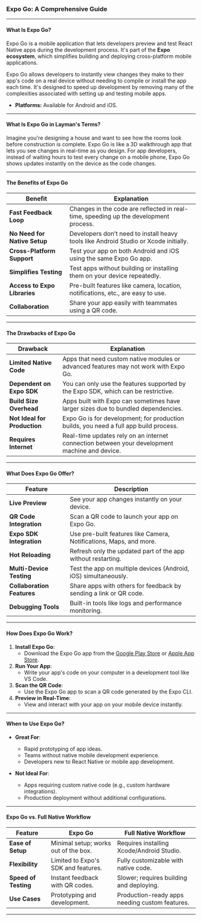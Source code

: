 ### Expo Go: A Comprehensive Guide

---

#### **What Is Expo Go?**

Expo Go is a mobile application that lets developers preview and test React Native apps during the development process. It's part of the **Expo ecosystem**, which simplifies building and deploying cross-platform mobile applications.

Expo Go allows developers to instantly view changes they make to their app's code on a real device without needing to compile or install the app each time. It's designed to speed up development by removing many of the complexities associated with setting up and testing mobile apps.

- **Platforms:** Available for Android and iOS.

---

#### **What Is Expo Go in Layman's Terms?**

Imagine you're designing a house and want to see how the rooms look before construction is complete. Expo Go is like a 3D walkthrough app that lets you see changes in real-time as you design. For app developers, instead of waiting hours to test every change on a mobile phone, Expo Go shows updates instantly on the device as the code changes.

---

#### **The Benefits of Expo Go**

| **Benefit**                 | **Explanation**                                                                 |
|-----------------------------|---------------------------------------------------------------------------------|
| **Fast Feedback Loop**      | Changes in the code are reflected in real-time, speeding up the development process. |
| **No Need for Native Setup**| Developers don’t need to install heavy tools like Android Studio or Xcode initially. |
| **Cross-Platform Support**  | Test your app on both Android and iOS using the same Expo Go app.              |
| **Simplifies Testing**      | Test apps without building or installing them on your device repeatedly.       |
| **Access to Expo Libraries**| Pre-built features like camera, location, notifications, etc., are easy to use.|
| **Collaboration**           | Share your app easily with teammates using a QR code.                         |

---

#### **The Drawbacks of Expo Go**

| **Drawback**                | **Explanation**                                                                 |
|-----------------------------|---------------------------------------------------------------------------------|
| **Limited Native Code**     | Apps that need custom native modules or advanced features may not work with Expo Go. |
| **Dependent on Expo SDK**   | You can only use the features supported by the Expo SDK, which can be restrictive. |
| **Build Size Overhead**     | Apps built with Expo can sometimes have larger sizes due to bundled dependencies. |
| **Not Ideal for Production**| Expo Go is for development; for production builds, you need a full app build process. |
| **Requires Internet**       | Real-time updates rely on an internet connection between your development machine and device. |

---

#### **What Does Expo Go Offer?**

| **Feature**                  | **Description**                                                                 |
|-----------------------------|---------------------------------------------------------------------------------|
| **Live Preview**            | See your app changes instantly on your device.                                |
| **QR Code Integration**     | Scan a QR code to launch your app on Expo Go.                                 |
| **Expo SDK Integration**    | Use pre-built features like Camera, Notifications, Maps, and more.            |
| **Hot Reloading**           | Refresh only the updated part of the app without restarting.                  |
| **Multi-Device Testing**    | Test the app on multiple devices (Android, iOS) simultaneously.               |
| **Collaboration Features**  | Share apps with others for feedback by sending a link or QR code.             |
| **Debugging Tools**         | Built-in tools like logs and performance monitoring.                          |

---

#### **How Does Expo Go Work?**

1. **Install Expo Go**:
   - Download the Expo Go app from the [Google Play Store](https://play.google.com) or [Apple App Store](https://apps.apple.com).
2. **Run Your App**:
   - Write your app's code on your computer in a development tool like VS Code.
3. **Scan the QR Code**:
   - Use the Expo Go app to scan a QR code generated by the Expo CLI.
4. **Preview in Real-Time**:
   - View and interact with your app on your mobile device instantly.

---

#### **When to Use Expo Go?**

- **Great For**:
  - Rapid prototyping of app ideas.
  - Teams without native mobile development experience.
  - Developers new to React Native or mobile app development.

- **Not Ideal For**:
  - Apps requiring custom native code (e.g., custom hardware integrations).
  - Production deployment without additional configurations.

---

#### **Expo Go vs. Full Native Workflow**

| **Feature**         | **Expo Go**                                  | **Full Native Workflow**                |
|---------------------|---------------------------------------------|-----------------------------------------|
| **Ease of Setup**   | Minimal setup; works out of the box.        | Requires installing Xcode/Android Studio.|
| **Flexibility**     | Limited to Expo's SDK and features.         | Fully customizable with native code.    |
| **Speed of Testing**| Instant feedback with QR codes.             | Slower; requires building and deploying.|
| **Use Cases**       | Prototyping and development.                | Production-ready apps needing custom features.|

---
